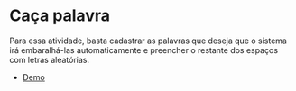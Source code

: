 # Caça palavra

Para essa atividade, basta cadastrar as palavras que
deseja que o sistema irá embaralhá-las automaticamente
e preencher o restante dos espaços com letras aleatórias.

- <a href="../../examples/word-search" target="_blank">Demo</a>
